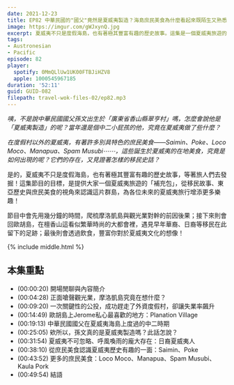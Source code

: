 ```yaml
---
date: 2021-12-23
title: EP82 中華民國的"國父"竟然是夏威夷製造？海島庶民美食為什麼看起來既陌生又熟悉？拒絕觀光客的海島到底在想什麼？之夏威夷補充包
image: https://imgur.com/gWJxynQ.jpg
excerpt: 夏威夷不只是度假海島，也有著極其豐富有趣的歷史故事。這集是一個夏威夷旅遊的「補充包」，從移民故事、東亞歷史與庶民美食的視角來認識這片群島，為各位未來的夏威夷旅行增添更多樂趣！想知道當年中二屁孩孫文究竟在這裡幹嘛、日裔移民如何改寫群島歷史、有什麼平價又有特色的庶民美食，這集給他聽下去就對啦！
tags:
- Austronesian
- Pacific
episode: 82
player:
  spotify: 0MmQLlUw1UK00FTBJiHZV8
  apple: 1000545967185
duration: '52:11'
guid: GUID-082
filepath: travel-wok-files-02/ep82.mp3
---
```

*咦，不是說中華民國國父孫文出生於「廣東省香山縣翠亨村」嗎，怎麼會說他是「夏威夷製造」的呢？當年還是個中二小屁孩的他，究竟在夏威夷做了些什麼？*

*在度假村以外的夏威夷，有著許多別具特色的庶民美食——Saimin、Poke、Loco Moco、Manapua、Spam Musubi⋯⋯，這些誕生於夏威夷的在地美食，究竟是如何出現的呢？它們的存在，又見證著怎樣的移民史話？*

是的，夏威夷不只是度假海島，也有著極其豐富有趣的歷史故事，等著旅人們去發掘！這集節目的目標，是提供大家一個夏威夷旅遊的「補充包」，從移民故事、東亞歷史與庶民美食的視角來認識這片群島，為各位未來的夏威夷旅行增添更多樂趣！

節目中會先用幾分鐘的時間，爬梳摩洛凱島與觀光業對幹的前因後果；接下來則會回歐胡島，在檀香山這看似繁華時尚的大都會裡，遇見早年華裔、日裔等移民在此留下的足跡；最後則會透過飲食，豐富你對於夏威夷文化的想像！

{% include middle.html %}

## 本集重點

* (00:00:20) 開場閒聊與內容簡介
* (00:04:28) 正面嗆聲觀光業，摩洛凱島究竟在想什麼？
* (00:09:20) 一次關鍵性的公投，成功趕走了外資度假村，卻讓失業率飆升
* (00:14:49) 歐胡島上Jerome私心最喜歡的地方：Planation Village
* (00:19:13) 中華民國國父在夏威夷海島上度過的中二時期
* (00:25:05) 欸所以，孫文真的是夏威夷製造嗎？此話怎說？
* (00:31:54) 夏威夷不可忽略、呼風喚雨的龐大存在：日裔夏威夷人
* (00:38:10) 從庶民美食認識夏威夷歷史有趣的一面：Saimin、Poke
* (00:43:52) 更多的庶民美食：Loco Moco、Manapua、Spam Musubi、Kaula Pork
* (00:49:54) 結語

